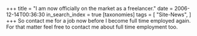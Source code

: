 +++
title = "I am now officially on the market as a freelancer."
date = 2006-12-14T00:36:30
in_search_index = true
[taxonomies]
tags = [
"Site-News",
]
+++
So contact me for a job now before I become full time employed again. For that matter feel free to contact me about full time employment too.

